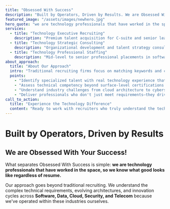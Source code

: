 ```yaml
---
title: "Obsessed With Success"
description: "Built by Operators, Driven by Results. We are Obsessed With Your Success!"
featured_image: "/assets/images/newhero.jpg"
hero_quote: "we are technology professionals that have worked in the space, so we know what good looks like regardless of resume."
services:
  - title: "Technology Executive Recruiting"
    description: "Premium talent acquisition for C-suite and senior leadership positions across Software Development, Data Engineering, Cloud Architecture, Cybersecurity, and Telecommunications. We understand what it takes to lead technology transformation because we've led it."
  - title: "Technology Strategic Consulting"
    description: "Organizational development and talent strategy consulting for technology companies, informed by real-world operational experience in software delivery, data platform implementations, cloud migrations, security transformations, and network deployments."
  - title: "Technology Professional Staffing"
    description: "Mid-level to senior professional placements in software engineering, data science, cloud solutions, security operations, and telecom engineering with a focus on long-term success and deep technical expertise."
about_approach:
  title: "About Our Approach"
  intro: "Traditional recruiting firms focus on matching keywords and credentials. We focus on matching technology expertise with strategic vision across multiple specialized domains. Our team consists of technology industry veterans who have navigated digital transformations, cloud migrations, security implementations, data platform deployments, and network innovations across diverse technology sectors. This insider perspective allows us to:"
  points:
    - "Identify specialized talent with real technology experience that others overlook"
    - "Assess technical competency beyond surface-level certifications across multiple domains"
    - "Understand industry challenges from cloud architecture to cybersecurity, data engineering to network optimization"
    - "Deliver professionals who don't just meet requirements—they drive technological transformation"
call_to_action:
  title: "Experience the Technology Difference"
  content: "Ready to work with recruiters who truly understand the technology landscape across Software, Data, Cloud, Security, and Telecom? Let's start a conversation about your specialized talent needs. Contact us today to discover how our cross-technology expertise becomes your competitive advantage. Specialized knowledge across multiple technology domains - let's discuss your industry's unique challenges."
---
```

# Built by Operators, Driven by Results

## We are Obsessed With Your Success!

What separates Obsessed With Success is simple: **we are technology professionals that have worked in the space, so we know what good looks like regardless of resume.** 

Our approach goes beyond traditional recruiting. We understand the complex technical requirements, evolving architectures, and innovation cycles across **Software, Data, Cloud, Security, and Telecom** because we've operated within these industries ourselves.
